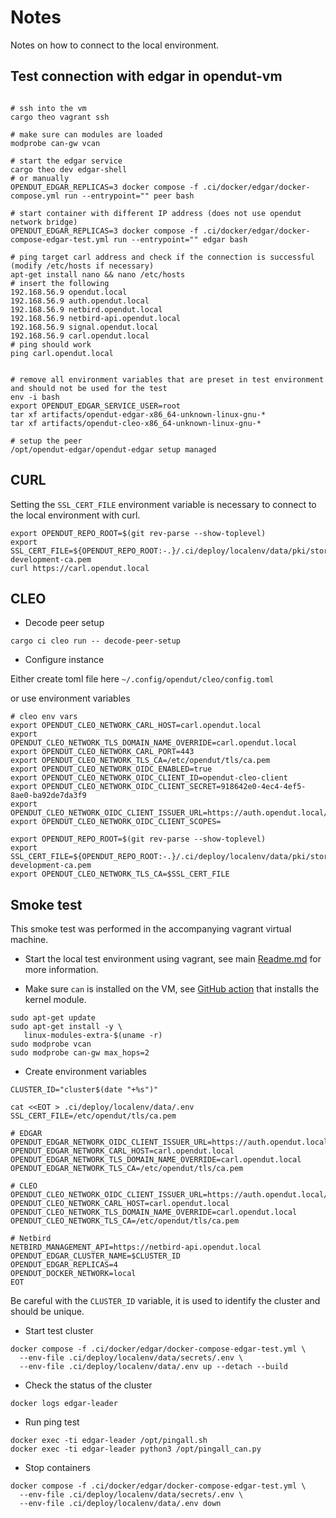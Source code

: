 # Notes

Notes on how to connect to the local environment.

## Test connection with edgar in opendut-vm

```shell

# ssh into the vm
cargo theo vagrant ssh

# make sure can modules are loaded
modprobe can-gw vcan

# start the edgar service
cargo theo dev edgar-shell
# or manually
OPENDUT_EDGAR_REPLICAS=3 docker compose -f .ci/docker/edgar/docker-compose.yml run --entrypoint="" peer bash

# start container with different IP address (does not use opendut network bridge)
OPENDUT_EDGAR_REPLICAS=3 docker compose -f .ci/docker/edgar/docker-compose-edgar-test.yml run --entrypoint="" edgar bash

# ping target carl address and check if the connection is successful (modify /etc/hosts if necessary)
apt-get install nano && nano /etc/hosts
# insert the following
192.168.56.9 opendut.local
192.168.56.9 auth.opendut.local
192.168.56.9 netbird.opendut.local
192.168.56.9 netbird-api.opendut.local
192.168.56.9 signal.opendut.local
192.168.56.9 carl.opendut.local
# ping should work
ping carl.opendut.local


# remove all environment variables that are preset in test environment and should not be used for the test
env -i bash
export OPENDUT_EDGAR_SERVICE_USER=root
tar xf artifacts/opendut-edgar-x86_64-unknown-linux-gnu-*
tar xf artifacts/opendut-cleo-x86_64-unknown-linux-gnu-*

# setup the peer
/opt/opendut-edgar/opendut-edgar setup managed

```

## CURL

Setting the `SSL_CERT_FILE` environment variable is necessary to connect to the local environment with curl.
```
export OPENDUT_REPO_ROOT=$(git rev-parse --show-toplevel)
export SSL_CERT_FILE=${OPENDUT_REPO_ROOT:-.}/.ci/deploy/localenv/data/pki/store/insecure-development-ca.pem
curl https://carl.opendut.local

```

## CLEO

* Decode peer setup
```
cargo ci cleo run -- decode-peer-setup
```

* Configure instance

Either create toml file here `~/.config/opendut/cleo/config.toml`

or use environment variables

```shell
# cleo env vars
export OPENDUT_CLEO_NETWORK_CARL_HOST=carl.opendut.local
export OPENDUT_CLEO_NETWORK_TLS_DOMAIN_NAME_OVERRIDE=carl.opendut.local
export OPENDUT_CLEO_NETWORK_CARL_PORT=443
export OPENDUT_CLEO_NETWORK_TLS_CA=/etc/opendut/tls/ca.pem
export OPENDUT_CLEO_NETWORK_OIDC_ENABLED=true
export OPENDUT_CLEO_NETWORK_OIDC_CLIENT_ID=opendut-cleo-client
export OPENDUT_CLEO_NETWORK_OIDC_CLIENT_SECRET=918642e0-4ec4-4ef5-8ae0-ba92de7da3f9
export OPENDUT_CLEO_NETWORK_OIDC_CLIENT_ISSUER_URL=https://auth.opendut.local/realms/opendut/
export OPENDUT_CLEO_NETWORK_OIDC_CLIENT_SCOPES=

export OPENDUT_REPO_ROOT=$(git rev-parse --show-toplevel)
export SSL_CERT_FILE=${OPENDUT_REPO_ROOT:-.}/.ci/deploy/localenv/data/pki/store/insecure-development-ca.pem
export OPENDUT_CLEO_NETWORK_TLS_CA=$SSL_CERT_FILE

```

## Smoke test

This smoke test was performed in the accompanying vagrant virtual machine.

* Start the local test environment using vagrant, see main [Readme.md](Readme.md) for more information.

* Make sure `can` is installed on the VM, 
see [GitHub action](.github/actions/install-kernel-modules/action.yaml) that installs the kernel module.
```shell
sudo apt-get update
sudo apt-get install -y \
   linux-modules-extra-$(uname -r)
sudo modprobe vcan
sudo modprobe can-gw max_hops=2
```

* Create environment variables
```shell
CLUSTER_ID="cluster$(date "+%s")"

cat <<EOT > .ci/deploy/localenv/data/.env
SSL_CERT_FILE=/etc/opendut/tls/ca.pem

# EDGAR
OPENDUT_EDGAR_NETWORK_OIDC_CLIENT_ISSUER_URL=https://auth.opendut.local/realms/opendut/
OPENDUT_EDGAR_NETWORK_CARL_HOST=carl.opendut.local
OPENDUT_EDGAR_NETWORK_TLS_DOMAIN_NAME_OVERRIDE=carl.opendut.local
OPENDUT_EDGAR_NETWORK_TLS_CA=/etc/opendut/tls/ca.pem

# CLEO
OPENDUT_CLEO_NETWORK_OIDC_CLIENT_ISSUER_URL=https://auth.opendut.local/realms/opendut/
OPENDUT_CLEO_NETWORK_CARL_HOST=carl.opendut.local
OPENDUT_CLEO_NETWORK_TLS_DOMAIN_NAME_OVERRIDE=carl.opendut.local
OPENDUT_CLEO_NETWORK_TLS_CA=/etc/opendut/tls/ca.pem

# Netbird
NETBIRD_MANAGEMENT_API=https://netbird-api.opendut.local
OPENDUT_EDGAR_CLUSTER_NAME=$CLUSTER_ID
OPENDUT_EDGAR_REPLICAS=4
OPENDUT_DOCKER_NETWORK=local
EOT
```
Be careful with the `CLUSTER_ID` variable, it is used to identify the cluster and should be unique.

* Start test cluster
```shell
docker compose -f .ci/docker/edgar/docker-compose-edgar-test.yml \
  --env-file .ci/deploy/localenv/data/secrets/.env \
  --env-file .ci/deploy/localenv/data/.env up --detach --build
```
* Check the status of the cluster
```shell
docker logs edgar-leader
```

* Run ping test
```shell
docker exec -ti edgar-leader /opt/pingall.sh
docker exec -ti edgar-leader python3 /opt/pingall_can.py 
```

* Stop containers
```shell
docker compose -f .ci/docker/edgar/docker-compose-edgar-test.yml \
  --env-file .ci/deploy/localenv/data/secrets/.env \
  --env-file .ci/deploy/localenv/data/.env down
```
